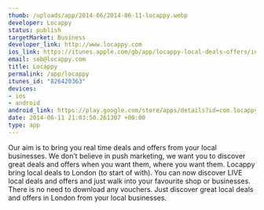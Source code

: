 ```yaml
--- 
thumb: /uploads/app/2014-06/2014-06-11-locappy.webp
developer: Locappy
status: publish
targetMarket: Business
developer_link: http://www.locappy.com
ios_link: https://itunes.apple.com/gb/app/locappy-local-deals-offers/id826420363?mt=8
email: seb@locappy.com
title: Locappy
permalink: /app/locappy
itunes_id: "826420363"
devices: 
- ios
- android
android_link: https://play.google.com/store/apps/details?id=com.locappy.main&hl=en
date: 2014-06-11 21:03:50.261307 +00:00
type: app
---
```


Our aim is to bring you real time deals and offers from your local businesses. We don’t believe in push marketing, we want you to discover great deals and offers when you want them, where you want them.
Locappy bring local deals to London (to start of with). You can now discover LIVE local deals and offers and just walk into your favourite shop or businesses.
There is no need to download any vouchers. Just discover great local deals and offers in London from your local businesses.
